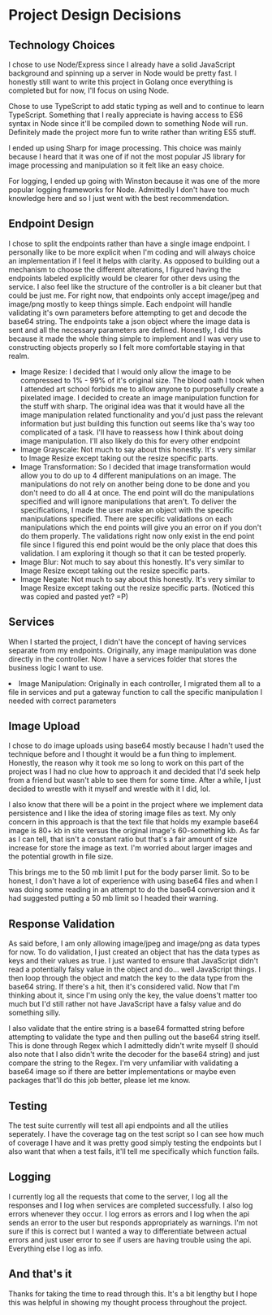 # Project Design Decisions

## Technology Choices

I chose to use Node/Express since I already have a solid JavaScript background and spinning up a server in Node would be pretty fast. I honestly still want to write this project in Golang once everything is completed but for now, I'll focus on using Node.

Chose to use TypeScript to add static typing as well and to continue to learn TypeScript. Something that I really appreciate is having access to ES6 syntax in Node since it'll be compiled down to something Node will run. Definitely made the project more fun to write rather than writing ES5 stuff.

I ended up using Sharp for image processing. This choice was mainly because I heard that it was one of if not the most popular JS library for image processing and manipulation so it felt like an easy choice.

For logging, I ended up going with Winston because it was one of the more popular logging frameworks for Node. Admittedly I don't have too much knowledge here and so I just went with the best recommendation.

## Endpoint Design

I chose to split the endpoints rather than have a single image endpoint. I personally like to be more explicit when I'm coding and will always choice an implementation if I feel it helps with clarity. As opposed to building out a mechanism to choose the different alterations, I figured having the endpoints labeled explicitly would be clearer for other devs using the service. I also feel like the structure of the controller is a bit cleaner but that could be just me. For right now, that endpoints only accept image/jpeg and image/png mostly to keep things simple. Each endpoint will handle validating it's own parameters before attempting to get and decode the base64 string. The endpoints take a json object where the image data is sent and all the necessary parameters are defined. Honestly, I did this because it made the whole thing simple to implement and I was very use to constructing objects properly so I felt more comfortable staying in that realm.

<ul>
<li>Image Resize: I decided that I would only allow the image to be compressed to 1% - 99% of it's original size. The blood oath I took when I attended art school forbids me to allow anyone to purposefully create a pixelated image. I decided to create an image manipulation function for the stuff with sharp. The original idea was that it would have all the image manipulation related functionality and you'd just pass the relevant information but just building this function out seems like tha's way too complicated of a task. I'll have to reassess how I think about doing image manipulation. I'll also likely do this for every other endpoint</li>
<li>Image Grayscale: Not much to say about this honestly. It's very similar to Image Resize except taking out the resize specific parts.
</li>
<li>Image Transformation: So I decided that image transformation would allow you to do up to 4 different manipulations on an image. The manipulations do not rely on another being done to be done and you don't need to do all 4 at once. The end point will do the manipulations specified and will ignore manipulations that aren't. To deliver the specifications, I made the user make an object with the specific manipulations specified. There are specific validations on each manipulations which the end points will give you an error on if you don't do them properly. The validations right now only exist in the end point file since I figured this end point would be the only place that does this validation. I am exploring it though so that it can be tested properly.
</li>
<li>Image Blur: Not much to say about this honestly. It's very similar to Image Resize except taking out the resize specific parts.
</li>
<li>Image Negate: Not much to say about this honestly. It's very similar to Image Resize except taking out the resize specific parts. (Noticed this was copied and pasted yet? =P)
</li>
</ul>

## Services

When I started the project, I didn't have the concept of having services separate from my endpoints. Originally, any image manipulation was done directly in the controller. Now I have a services folder that stores the business logic I want to use.

<li>Image Manipulation: Originally in each controller, I migrated them all to a file in services and put a gateway function to call the specific manipulation I needed with correct parameters</li>

## Image Upload

I chose to do image uploads using base64 mostly because I hadn't used the technique before and I thought it would be a fun thing to implement. Honestly, the reason why it took me so long to work on this part of the project was I had no clue how to approach it and decided that I'd seek help from a friend but wasn't able to see them for some time. After a while, I just decided to wrestle with it myself and wrestle with it I did, lol.

I also know that there will be a point in the project where we implement data persistence and I like the idea of storing image files as text. My only concern in this approach is that the text file that holds my example base64 image is 80+ kb in site versus the original image's 60-something kb. As far as I can tell, that isn't a constant ratio but that's a fair amount of size increase for store the image as text. I'm worried about larger images and the potential growth in file size.

This brings me to the 50 mb limit I put for the body parser limit. So to be honest, I don't have a lot of experience with using base64 files and when I was doing some reading in an attempt to do the base64 conversion and it had suggested putting a 50 mb limit so I headed their warning.

## Response Validation

As said before, I am only allowing image/jpeg and image/png as data types for now. To do validation, I just created an object that has the data types as keys and their values as true. I just wanted to ensure that JavaScript didn't read a potentially falsy value in the object and do... well JavaScript things. I then loop through the object and match the key to the data type from the base64 string. If there's a hit, then it's considered valid. Now that I'm thinking about it, since I'm using only the key, the value doens't matter too much but I'd still rather not have JavaScript have a falsy value and do something silly.

I also validate that the entire string is a base64 formatted string before attempting to validate the type and then pulling out the base64 string itself. This is done through Regex which I admittedly didn't write myself (I should also note that I also didn't write the decoder for the base64 string) and just compare the string to the Regex. I'm very unfamiliar with validating a base64 image so if there are better implementations or maybe even packages that'll do this job better, please let me know.

## Testing

The test suite currently will test all api endpoints and all the utilies seperately. I have the coverage tag on the test script so I can see how much of coverage I have and it was pretty good simply testing the endpoints but I also want that when a test fails, it'll tell me specifically which function fails.

## Logging

I currently log all the requests that come to the server, I log all the responses and I log when services are completed successfully. I also log errors whenever they occur. I log errors as errors and I log when the api sends an error to the user but responds appropriately as warnings. I'm not sure if this is correct but I wanted a way to differentiate between actual errors and just user error to see if users are having trouble using the api. Everything else I log as info.

## And that's it

Thanks for taking the time to read through this. It's a bit lengthy but I hope this was helpful in showing my thought process throughout the project.